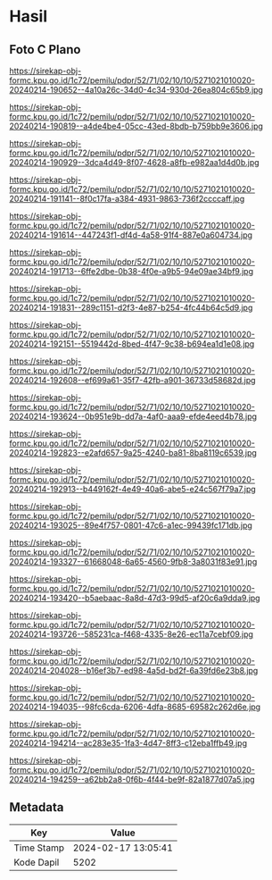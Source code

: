 # Hasil

## Foto C Plano

https://sirekap-obj-formc.kpu.go.id/1c72/pemilu/pdpr/52/71/02/10/10/5271021010020-20240214-190652--4a10a26c-34d0-4c34-930d-26ea804c65b9.jpg

https://sirekap-obj-formc.kpu.go.id/1c72/pemilu/pdpr/52/71/02/10/10/5271021010020-20240214-190819--a4de4be4-05cc-43ed-8bdb-b759bb9e3606.jpg

https://sirekap-obj-formc.kpu.go.id/1c72/pemilu/pdpr/52/71/02/10/10/5271021010020-20240214-190929--3dca4d49-8f07-4628-a8fb-e982aa1d4d0b.jpg

https://sirekap-obj-formc.kpu.go.id/1c72/pemilu/pdpr/52/71/02/10/10/5271021010020-20240214-191141--8f0c17fa-a384-4931-9863-736f2ccccaff.jpg

https://sirekap-obj-formc.kpu.go.id/1c72/pemilu/pdpr/52/71/02/10/10/5271021010020-20240214-191614--447243f1-df4d-4a58-91f4-887e0a604734.jpg

https://sirekap-obj-formc.kpu.go.id/1c72/pemilu/pdpr/52/71/02/10/10/5271021010020-20240214-191713--6ffe2dbe-0b38-4f0e-a9b5-94e09ae34bf9.jpg

https://sirekap-obj-formc.kpu.go.id/1c72/pemilu/pdpr/52/71/02/10/10/5271021010020-20240214-191831--289c1151-d2f3-4e87-b254-4fc44b64c5d9.jpg

https://sirekap-obj-formc.kpu.go.id/1c72/pemilu/pdpr/52/71/02/10/10/5271021010020-20240214-192151--5519442d-8bed-4f47-9c38-b694ea1d1e08.jpg

https://sirekap-obj-formc.kpu.go.id/1c72/pemilu/pdpr/52/71/02/10/10/5271021010020-20240214-192608--ef699a61-35f7-42fb-a901-36733d58682d.jpg

https://sirekap-obj-formc.kpu.go.id/1c72/pemilu/pdpr/52/71/02/10/10/5271021010020-20240214-193624--0b951e9b-dd7a-4af0-aaa9-efde4eed4b78.jpg

https://sirekap-obj-formc.kpu.go.id/1c72/pemilu/pdpr/52/71/02/10/10/5271021010020-20240214-192823--e2afd657-9a25-4240-ba81-8ba8119c6539.jpg

https://sirekap-obj-formc.kpu.go.id/1c72/pemilu/pdpr/52/71/02/10/10/5271021010020-20240214-192913--b449162f-4e49-40a6-abe5-e24c567f79a7.jpg

https://sirekap-obj-formc.kpu.go.id/1c72/pemilu/pdpr/52/71/02/10/10/5271021010020-20240214-193025--89e4f757-0801-47c6-a1ec-99439fc171db.jpg

https://sirekap-obj-formc.kpu.go.id/1c72/pemilu/pdpr/52/71/02/10/10/5271021010020-20240214-193327--61668048-6a65-4560-9fb8-3a8031f83e91.jpg

https://sirekap-obj-formc.kpu.go.id/1c72/pemilu/pdpr/52/71/02/10/10/5271021010020-20240214-193420--b5aebaac-8a8d-47d3-99d5-af20c6a9dda9.jpg

https://sirekap-obj-formc.kpu.go.id/1c72/pemilu/pdpr/52/71/02/10/10/5271021010020-20240214-193726--585231ca-f468-4335-8e26-ec11a7cebf09.jpg

https://sirekap-obj-formc.kpu.go.id/1c72/pemilu/pdpr/52/71/02/10/10/5271021010020-20240214-204028--b16ef3b7-ed98-4a5d-bd2f-6a39fd6e23b8.jpg

https://sirekap-obj-formc.kpu.go.id/1c72/pemilu/pdpr/52/71/02/10/10/5271021010020-20240214-194035--98fc6cda-6206-4dfa-8685-69582c262d6e.jpg

https://sirekap-obj-formc.kpu.go.id/1c72/pemilu/pdpr/52/71/02/10/10/5271021010020-20240214-194214--ac283e35-1fa3-4d47-8ff3-c12eba1ffb49.jpg

https://sirekap-obj-formc.kpu.go.id/1c72/pemilu/pdpr/52/71/02/10/10/5271021010020-20240214-194259--a62bb2a8-0f6b-4f44-be9f-82a1877d07a5.jpg


## Metadata

| Key        | Value               |
| ---------- | ------------------- |
| Time Stamp | 2024-02-17 13:05:41 |
| Kode Dapil | 5202                |



